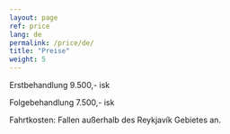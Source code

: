 ```yaml
---
layout: page
ref: price
lang: de
permalink: /price/de/
title: "Preise"
weight: 5
---
```


Erstbehandlung 9.500,- isk

Folgebehandlung 7.500,- isk

Fahrtkosten: Fallen außerhalb des Reykjavík Gebietes an.
